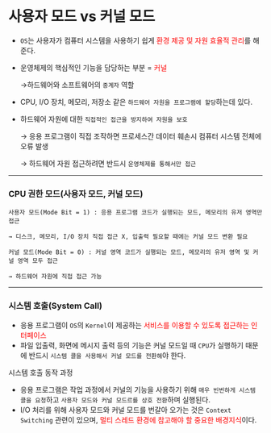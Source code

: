 # 사용자 모드 vs 커널 모드
- `OS`는 사용자가 컴퓨터 시스템을 사용하기 쉽게  <span style="color:red;">환경 제공 및 자원 효율적 관리</span>를 해준다.
- 운영체제의 핵심적인 기능을 담당하는 부분 =  <span style="color:red;">커널</span>

  →하드웨어와 소프트웨어의 `중계자` 역할
- CPU, I/O 장치, 메모리, 저장소 같은 `하드웨어 자원을 프로그램에 할당`하는데 있다.
- 하드웨어 자원에 대한 `직접적인 접근을 방지하여 자원을 보호`

  → 응용 프로그램이 직접 조작하면 프로세스간 데이터 훼손시 컴퓨터 시스템 전체에 오류 발생

  → 하드웨어 자원 접근하려면 반드시 `운영체제를 통해서만 접근`
---
### CPU 권한 모드(사용자 모드, 커널 모드)

    사용자 모드(Mode Bit = 1) : 응용 프로그램 코드가 실행되는 모드, 메모리의 유저 영역만 접근

    → 디스크, 메모리, I/O 장치 직접 접근 X, 입출력 필요할 때에는 커널 모드 변환 필요

    커널 모드(Mode Bit = 0) : 커널 영역 코드가 실행되는 모드, 메모리의 유저 영역 및 커널 영역 모두 접근

    → 하드웨어 자원에 직접 접근 가능
---

### 시스템 호출(System Call)
- 응용 프로그램이 `OS`의 `Kernel`이 제공하는 <span style="color:red;">서비스를 이용할 수 있도록 접근하는 인터페이스</span>
- 파일 입출력, 화면에 메시지 출력 등의 기능은 커널 모드일 때 `CPU`가 실행하기 때문에 반드시 `시스템 콜을 사용해서 커널 모드를 전환해`야 한다.

시스템 호출 동작 과정
- 응용 프로그램은 작업 과정에서 커널의 기능을 사용하기 위해 `매우 빈번하게 시스템 콜을 요청`하고 `사용자 모드와 커널 모드르를 상호 전환`하며 실행된다.
- I/O 처리를 위해 사용자 모드와 커널 모드를 번갈아 오가는 것은 `Context Switching` 관련이 있으며, <span style="color:red;">멀티 스레드 환경에 참고해야 할 중요한 배경지식</span>이다.